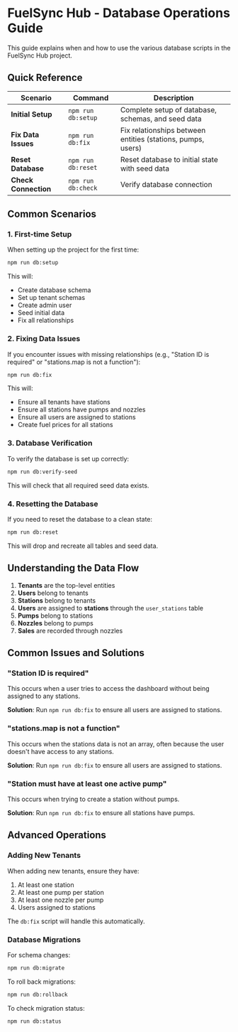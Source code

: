 # FuelSync Hub - Database Operations Guide

This guide explains when and how to use the various database scripts in the FuelSync Hub project.

## Quick Reference

| Scenario | Command | Description |
|----------|---------|-------------|
| **Initial Setup** | `npm run db:setup` | Complete setup of database, schemas, and seed data |
| **Fix Data Issues** | `npm run db:fix` | Fix relationships between entities (stations, pumps, users) |
| **Reset Database** | `npm run db:reset` | Reset database to initial state with seed data |
| **Check Connection** | `npm run db:check` | Verify database connection |

## Common Scenarios

### 1. First-time Setup

When setting up the project for the first time:

```bash
npm run db:setup
```

This will:
- Create database schema
- Set up tenant schemas
- Create admin user
- Seed initial data
- Fix all relationships

### 2. Fixing Data Issues

If you encounter issues with missing relationships (e.g., "Station ID is required" or "stations.map is not a function"):

```bash
npm run db:fix
```

This will:
- Ensure all tenants have stations
- Ensure all stations have pumps and nozzles
- Ensure all users are assigned to stations
- Create fuel prices for all stations

### 3. Database Verification

To verify the database is set up correctly:

```bash
npm run db:verify-seed
```

This will check that all required seed data exists.

### 4. Resetting the Database

If you need to reset the database to a clean state:

```bash
npm run db:reset
```

This will drop and recreate all tables and seed data.

## Understanding the Data Flow

1. **Tenants** are the top-level entities
2. **Users** belong to tenants
3. **Stations** belong to tenants
4. **Users** are assigned to **stations** through the `user_stations` table
5. **Pumps** belong to stations
6. **Nozzles** belong to pumps
7. **Sales** are recorded through nozzles

## Common Issues and Solutions

### "Station ID is required"

This occurs when a user tries to access the dashboard without being assigned to any stations.

**Solution**: Run `npm run db:fix` to ensure all users are assigned to stations.

### "stations.map is not a function"

This occurs when the stations data is not an array, often because the user doesn't have access to any stations.

**Solution**: Run `npm run db:fix` to ensure all users are assigned to stations.

### "Station must have at least one active pump"

This occurs when trying to create a station without pumps.

**Solution**: Run `npm run db:fix` to ensure all stations have pumps.

## Advanced Operations

### Adding New Tenants

When adding new tenants, ensure they have:
1. At least one station
2. At least one pump per station
3. At least one nozzle per pump
4. Users assigned to stations

The `db:fix` script will handle this automatically.

### Database Migrations

For schema changes:

```bash
npm run db:migrate
```

To roll back migrations:

```bash
npm run db:rollback
```

To check migration status:

```bash
npm run db:status
```